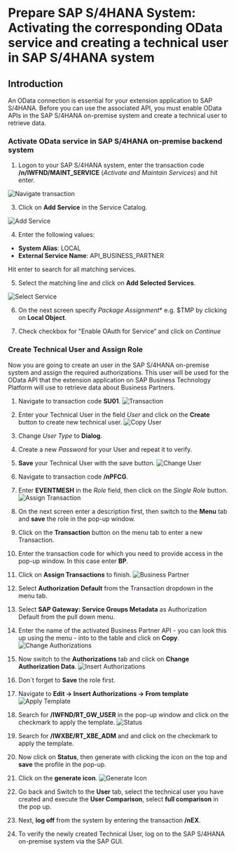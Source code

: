 # Prepare SAP S/4HANA System: Activating the corresponding OData service and creating a technical user in SAP S/4HANA system 

## Introduction

An OData connection is essential for your extension application to SAP S/4HANA. Before you can use the associated API, you must enable OData APIs in the SAP S/4HANA on-premise system and create a technical user to retrieve data.

### Activate OData service in SAP S/4HANA on-premise backend system

1.	Logon to your SAP S/4HANA system, enter the transaction code **/n/IWFND/MAINT_SERVICE** (*Activate and Maintain Services*) and hit enter. 

   ![Navigate transaction](./images/configure-oData-Service-1.png)

3.	Click on **Add Service** in the Service Catalog.

   ![Add Service](./images/configure-oData-Service-2.png)

4.	Enter the following values:
- **System Alias**: LOCAL
- **External Service Name**: API_BUSINESS_PARTNER
  
Hit enter to search for all matching services. 

5.	Select the matching line and click on **Add Selected Services**.

   ![Select Service](./images/configure-odata-Service-3.png)
   
6.	On the next screen specify *Package Assignment** e.g. $TMP by clicking on **Local Object**.

7.	Check checkbox for "Enable OAuth for Service“ and click on *Continue*
   
### Create Technical User and Assign Role

Now you are going to create an user in the SAP S/4HANA on-premise system and assign the required authorizations. This user will be used for the OData API that the extension application on SAP Business Technology Platform will use to retrieve data about Business Partners.

1.	Navigate to transaction code **SU01**.
   ![Transaction](./images/configure-oData-Service-5.png)
   
2.	Enter your Technical User in the field *User* and click on the **Create** button to create new technical user.
   ![Copy User](./images/configure-oData-Service-6.png)
   
3.	Change *User Type* to **Dialog**.
4.	Create a new *Password* for your User and repeat it to verify.
5.	**Save** your Technical User with the save button.
   ![Change User](./images/configure-oData-Service-7.png)

6.	Navigate to transaction code **/nPFCG**.
7.	Enter **EVENTMESH** in the *Role* field, then click on the *Single Role* button.
   ![Assign Transaction](./images/configure-oData-Service-8.png)

8.	On the next screen enter a description first, then switch to the **Menu** tab and **save** the role in the pop-up window.
9.	Click on the **Transaction** button on the menu tab to enter a new Transaction.
10. Enter the transaction code for which you need to provide access in the pop-up window. In this case enter **BP**.
11. Click on **Assign Transactions** to finish.
   ![Business Partner](./images/configure-oData-Service-9.png)
   
12. Select **Authorization Default** from the Transaction dropdown in the menu tab.
13. Select **SAP Gateway: Service Groups Metadata** as Authorization Default from the pull down menu.
14. Enter the name of the activated Business Partner API - you can look this up using the menu - into to the table and click on **Copy**.
   ![Change Authorizations](./images/configure-oData-Service-10.png)
   
15. Now switch to the **Authorizations** tab and click on **Change Authorization Data**. 
   ![Insert Authorizations](./images/configure-oData-Service-12.png)
   
16. Don´t forget to **Save** the role first.
17. Navigate to **Edit -> Insert Authorizations -> From template**
   ![Apply Template](./images/configure-oData-Service-14.png)

18. Search for **/IWFND/RT_GW_USER** in the pop-up window and click on the checkmark to apply the template.
   ![Status](./images/configure-oData-Service-15.png)

19. Search for **/IWXBE/RT_XBE_ADM** and and click on the checkmark to apply the template.
20. Now click on **Status**, then generate with clicking the icon on the top and **save** the profile in the pop-up.
21. Click on the **generate icon**.
   ![Generate Icon](./images/configure-oData-Service-16.png)
   
22. Go back and Switch to the **User** tab, select the technical user you have created and execute the **User Comparison**, select **full comparison** in the pop up.
23. Next, **log off** from the system by entering the transaction **/nEX**.
24. To verify the newly created Technical User, log on to the SAP S/4HANA on-premise system via the SAP GUI.
